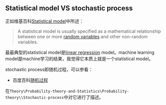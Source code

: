 ## Statistical model VS stochastic process

正如维基百科[Statistical model](https://en.wikipedia.org/wiki/Statistical_model)中所述：

> A statistical model is usually specified as a mathematical relationship between one or more [random variables](https://en.wikipedia.org/wiki/Random_variables) and other non-random variables.

最最典型的statistical model是[linear regression](https://en.wikipedia.org/wiki/Linear_regression) model。machine learning model是machine学习的结果，我觉得它本质上就是一个statistical model。

stochastic process即随机过程，可以参看：

- 百度百科[随机过程](https://baike.baidu.com/item/%E9%9A%8F%E6%9C%BA%E8%BF%87%E7%A8%8B/368895?fr=aladdin)

 在`Theory\Probability-theory-and-Statistics\Probability-theory\\Stochastic-process`中对它进行了描述。





